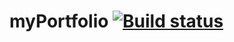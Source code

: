 # myPortfolio [![Build status][travis-image]][travis-url]
[travis-image]: https://travis-ci.com/magtesyan/my-portfolio.svg?branch=master
[travis-url]: https://travis-ci.com/github/magtesyan/my-portfolio
